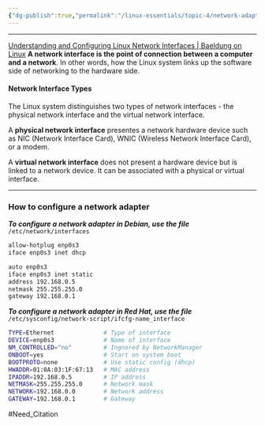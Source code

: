 ```yaml
---
{"dg-publish":true,"permalink":"/linux-essentials/topic-4/network-adapter-configuration/","dgPassFrontmatter":true}
---
```


---
[Understanding and Configuring Linux Network Interfaces | Baeldung on Linux](https://www.baeldung.com/linux/network-interface-configure)
**A network interface is the point of connection between a computer and a network**. In other words, how the Linux system links up the software side of networking to the hardware side.
#### Network Interface Types
The Linux system distinguishes two types of network interfaces - the physical network interface and the virtual network interface.

A **physical network interface** presentes a network hardware device such as NIC (Network Interface Card), WNIC (Wireless Network Interface Card), or a modem.

A **virtual network interface** does not present a hardware device but is linked to a network device. It can be associated with a physical or virtual interface.

---
### How to configure a network adapter
___To configure a network adapter in Debian, use the file___ `/etc/network/interfaces`

```bash
allow-hotplug enp0s3
iface enp0s3 inet dhcp
```

```bash
auto enp0s3
iface enp0s3 inet static
address 192.168.0.5
netmask 255.255.255.0
gateway 192.168.0.1
```

___To configure a network adapter in Red Hat, use the file___ `/etc/sysconfig/network-script/ifcfg-name_interface`

```bash
TYPE=Ethernet              # Type of interface
DEVICE=enp0s3              # Name of interface
NM_CONTROLLED="no"         # Ingnored by NetworkManager
ONBOOT=yes                 # Start on system boot
BOOTPROTO=none             # Use static config (dhcp)
HWADDR=01:0A:03:1F:67:13   # MAC address
IPADDR=192.168.0.5         # IP address
NETMASK=255.255.255.0      # Network mask
NETWORK=192.168.0.0        # Network address
GATEWAY=192.168.0.1        # Gateway
```

#Need_Citation 